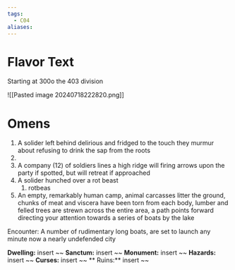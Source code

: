 ```yaml
---
tags:
  - C04
aliases:
---
```


 # Flavor Text
 Starting at 300o the 403 division 


![[Pasted image 20240718222820.png]]


 # Omens
 1. A solider left behind delirious and fridged to the touch they murmur about refusing to drink the sap from the roots  
 2. 
 3. A company (12) of soldiers lines a high ridge will firing arrows upon the party if spotted, but will retreat if approached
 4. A solider hunched over a rot beast 
	 1. rotbeas
 5. An empty, remarkably human camp, animal carcasses litter the ground, chunks of meat and viscera have been torn from each body, lumber and felled trees are strewn across the entire area, a path points forward directing your attention towards a series of boats by the lake 


Encounter: 
A number of rudimentary long boats, are set to launch any minute now a nearly undefended city 

 




**Dwelling:** insert ~~  **Sanctum:** insert ~~ **Monument:** insert ~~ **Hazards:** insert ~~ **Curses:** insert ~~ ** Ruins:** insert ~~ 

 
 
 
